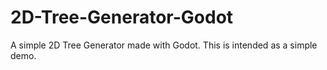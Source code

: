 # 2D-Tree-Generator-Godot
 A simple 2D Tree Generator made with Godot.
This is intended as a simple demo.
